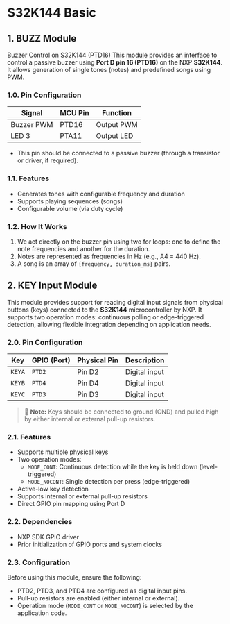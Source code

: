 # S32K144 Basic

## 1. BUZZ Module

Buzzer Control on S32K144 (PTD16) This module provides an interface to control a passive buzzer using **Port D pin 16 (PTD16)** on the NXP **S32K144**. It allows generation of single tones (notes) and predefined songs using PWM.

### 1.0. Pin Configuration

| Signal     | MCU Pin | Function    |
|------------|---------|-------------|
| Buzzer PWM | PTD16   | Output PWM  |
| LED 3      | PTA11   | Output LED  |

- This pin should be connected to a passive buzzer (through a transistor or driver, if required).

### 1.1. Features

- Generates tones with configurable frequency and duration
- Supports playing sequences (songs)
- Configurable volume (via duty cycle)

### 1.2. How It Works

1. We act directly on the buzzer pin using two for loops: one to define the note frequencies and another for the duration.
2. Notes are represented as frequencies in Hz (e.g., A4 = 440 Hz).
3. A song is an array of `{frequency, duration_ms}` pairs.

## 2. KEY Input Module

This module provides support for reading digital input signals from physical buttons (keys) connected to the **S32K144** microcontroller by NXP. It supports two operation modes: continuous polling or edge-triggered detection, allowing flexible integration depending on application needs.

### 2.0. Pin Configuration

| Key     | GPIO (Port) | Physical Pin | Description        |
|---------|-------------|---------------|--------------------|
| `KEYA`  | `PTD2`       | Pin D2        | Digital input      |
| `KEYB`  | `PTD4`       | Pin D4        | Digital input      |
| `KEYC`  | `PTD3`       | Pin D3        | Digital input      |

> 🧷 **Note:** Keys should be connected to ground (GND) and pulled high by either internal or external pull-up resistors.

### 2.1. Features

- Supports multiple physical keys
- Two operation modes:
  - `MODE_CONT`: Continuous detection while the key is held down (level-triggered)
  - `MODE_NOCONT`: Single detection per press (edge-triggered)
- Active-low key detection
- Supports internal or external pull-up resistors
- Direct GPIO pin mapping using Port D

### 2.2. Dependencies

- NXP SDK GPIO driver
- Prior initialization of GPIO ports and system clocks

### 2.3. Configuration

Before using this module, ensure the following:

- PTD2, PTD3, and PTD4 are configured as digital input pins.
- Pull-up resistors are enabled (either internal or external).
- Operation mode (`MODE_CONT` or `MODE_NOCONT`) is selected by the application code.

